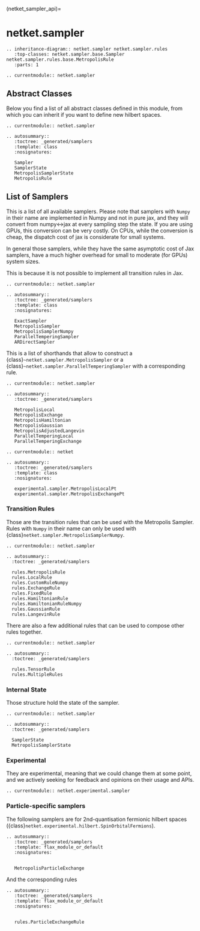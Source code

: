 (netket_sampler_api)=
# netket.sampler


```{eval-rst}
.. inheritance-diagram:: netket.sampler netket.sampler.rules
   :top-classes: netket.sampler.base.Sampler netket.sampler.rules.base.MetropolisRule
   :parts: 1

```

```{eval-rst}
.. currentmodule:: netket.sampler

```

## Abstract Classes

Below you find a list of all abstract classes defined in this module, from which you can inherit if you want to define new hilbert spaces.

```{eval-rst}
.. currentmodule:: netket.sampler

.. autosummary::
   :toctree: _generated/samplers
   :template: class
   :nosignatures:

   Sampler
   SamplerState
   MetropolisSamplerState
   MetropolisRule
```
## List of Samplers

This is a list of all available samplers.
Please note that samplers with `Numpy` in their name are implemented in
Numpy and not in pure jax, and they will convert from numpy\<->jax at every
sampling step the state.
If you are using GPUs, this conversion can be very costly. On CPUs, while the
conversion is cheap, the dispatch cost of jax is considerate for small systems.

In general those samplers, while they have the same asymptotic cost of Jax samplers,
have a much higher overhead for small to moderate (for GPUs) system sizes.

This is because it is not possible to implement all transition rules in Jax.

```{eval-rst}
.. currentmodule:: netket.sampler

.. autosummary::
   :toctree: _generated/samplers
   :template: class
   :nosignatures:

   ExactSampler
   MetropolisSampler
   MetropolisSamplerNumpy
   ParallelTemperingSampler
   ARDirectSampler

```

This is a list of shorthands that allow to construct a {class}`~netket.sampler.MetropolisSampler` or a {class}`~netket.sampler.ParallelTemperingSampler` with a corresponding rule.

```{eval-rst}
.. currentmodule:: netket.sampler

.. autosummary::
   :toctree: _generated/samplers

   MetropolisLocal
   MetropolisExchange
   MetropolisHamiltonian
   MetropolisGaussian
   MetropolisAdjustedLangevin
   ParallelTemperingLocal
   ParallelTemperingExchange
```

```{eval-rst}
.. currentmodule:: netket

.. autosummary::
   :toctree: _generated/samplers
   :template: class
   :nosignatures:

   experimental.sampler.MetropolisLocalPt
   experimental.sampler.MetropolisExchangePt
```


### Transition Rules

Those are the transition rules that can be used with the Metropolis
Sampler. Rules with `Numpy` in their name can only be used with
{class}`netket.sampler.MetropolisSamplerNumpy`.

```{eval-rst}
.. currentmodule:: netket.sampler

.. autosummary::
  :toctree: _generated/samplers

  rules.MetropolisRule
  rules.LocalRule
  rules.CustomRuleNumpy
  rules.ExchangeRule
  rules.FixedRule
  rules.HamiltonianRule
  rules.HamiltonianRuleNumpy
  rules.GaussianRule
  rules.LangevinRule

```

There are also a few additional rules that can be used to compose other rules together.

```{eval-rst}
.. currentmodule:: netket.sampler

.. autosummary::
  :toctree: _generated/samplers

  rules.TensorRule
  rules.MultipleRules

```

### Internal State

Those structure hold the state of the sampler.

```{eval-rst}
.. currentmodule:: netket.sampler

.. autosummary::
  :toctree: _generated/samplers

  SamplerState
  MetropolisSamplerState
```

### Experimental

They are experimental, meaning that we could change them at some point, and we actively seeking for feedback and opinions on their usage and APIs.

```{eval-rst}
.. currentmodule:: netket.experimental.sampler

```

### Particle-specific samplers

The following samplers are for 2nd-quantisation fermionic hilbert spaces ({class}`netket.experimental.hilbert.SpinOrbitalFermions`).

```{eval-rst}
.. autosummary::
   :toctree: _generated/samplers
   :template: flax_module_or_default
   :nosignatures:


   MetropolisParticleExchange
```

And the corresponding rules
```{eval-rst}
.. autosummary::
   :toctree: _generated/samplers
   :template: flax_module_or_default
   :nosignatures:


   rules.ParticleExchangeRule
```
